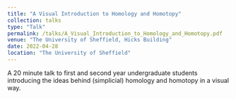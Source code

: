 ```yaml
---
title: "A Visual Introduction to Homology and Homotopy"
collection: talks
type: "Talk"
permalink: /talks/A_Visual_Introduction_to_Homology_and_Homotopy.pdf
venue: "The University of Sheffield, Hicks Building"
date: 2022-04-28
location: "The University of Sheffield"
---
```


A 20 minute talk to first and second year undergraduate students introducing the ideas behind (simplicial) homology and homotopy in a visual way.
